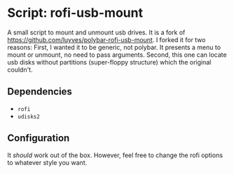 # Script: rofi-usb-mount

A small script to mount and unmount usb drives. It is a fork of https://github.com/luyves/polybar-rofi-usb-mount. I forked it for two reasons: First, I wanted it to be generic, not polybar. It presents a menu to mount or unmount, no need to pass arguments. Second, this one can locate usb disks without partitions (super-floppy structure) which the original couldn't.

## Dependencies

* `rofi`
* `udisks2`

## Configuration

It _should_ work out of the box. However, feel free to change the rofi options to whatever style you want.
